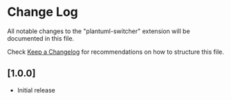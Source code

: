 # Change Log

All notable changes to the "plantuml-switcher" extension will be documented in this file.

Check [Keep a Changelog](http://keepachangelog.com/) for recommendations on how to structure this file.

## [1.0.0]

- Initial release